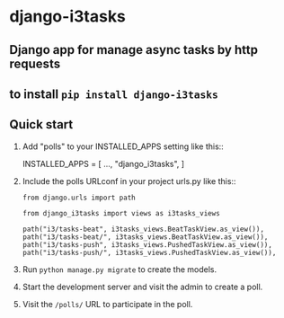 # django-i3tasks

Django app for manage async tasks by http requests
---
to install
`pip install django-i3tasks`
-----------

Quick start
-----------

1. Add "polls" to your INSTALLED_APPS setting like this::

    INSTALLED_APPS = [
        ...,
        "django_i3tasks",
    ]

2. Include the polls URLconf in your project urls.py like this::


    ```
    from django.urls import path

    from django_i3tasks import views as i3tasks_views

    path("i3/tasks-beat", i3tasks_views.BeatTaskView.as_view()),
    path("i3/tasks-beat/", i3tasks_views.BeatTaskView.as_view()),
    path("i3/tasks-push", i3tasks_views.PushedTaskView.as_view()),
    path("i3/tasks-push/", i3tasks_views.PushedTaskView.as_view()),
    ```

3. Run ``python manage.py migrate`` to create the models.

4. Start the development server and visit the admin to create a poll.

5. Visit the ``/polls/`` URL to participate in the poll.